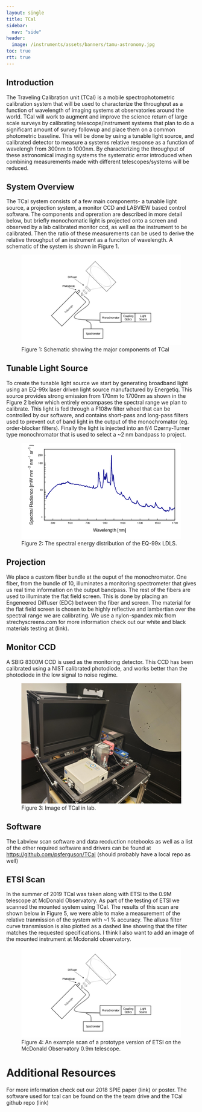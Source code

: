 ```yaml
---
layout: single
title: TCal
sidebar:
  nav: "side"
header:
  image: /instruments/assets/banners/tamu-astronomy.jpg
toc: true
rtt: true
---
```

## Introduction
The Traveling Calibration unit (TCal) is a mobile spectrophotometric calibration system that will be used to characterize the throughput as a function of wavelength of imaging systems at observatories around the world. TCal will work to augment and improve the science return of large scale surveys by calibrating telescope/instrument systems that plan to do a significant amount of survey followup and place them on a common photometric baseline. This will be done by using a tunable light source, and calibrated detector to measure a systems relative response as a function of wavelengh from 300nm to 1000nm. By characterizing the throughput of these astronomical imaging systems the systematic error introduced when combining measurements made with different telescopes/systems will be reduced.

## System Overview
The TCal system consists of a few main components- a tunable light source, a projection system, a monitor CCD and LABVIEW based control software. The components and opreration are described in more detail below, but briefly monochomatic light is projected onto a screen and observed by a lab calibrated monitor ccd, as well as the instrument to be calibrated. Then the ratio of these measurements can be used to derive the relative throughput of an instrument as a funciton of wavelength. A schematic of the system is shown in Figure 1. 

<figure>
  <a href="/instruments/assets/tcal/schematic.png" target="_blank"><img src="/instruments/assets/tcal/schematic.png" alt="schematic"></a>
  <figcaption>Figure 1: Schematic showing the major components of TCal</figcaption>
</figure>

## Tunable Light Source
To create the tunable light source we start by generating broadband light using an EQ-99x laser driven light source manufactured by Energetiq. This source provides strong emission from 170nm to 1700nm as shown in the Figure 2 below which entirely encompases the spectral range we plan to calibrate. This light is fed through a F108w filter wheel that can be controlled by our software, and contains short-pass and long-pass filters used to prevent out of band light in the output of the monochromator (eg. order-blocker filters). Finally the light is injected into an f/4 Czerny-Turner type monochromator that is used to select a ~2 nm bandpass to project. 

<figure>
  <a href="/instruments/assets/tcal/EQ-99X_sprad.png" target="_blank"><img src="/instruments/assets/tcal/EQ-99X_sprad.png" alt="EQ-99x"></a>
  <figcaption>Figure 2: The spectral energy distribution of the EQ-99x LDLS.</figcaption>
</figure>

## Projection
We place a custom fiber bundle at the ouput of the monochromator. One fiber, from the bundle of 10, illuminates a monitoring spectrometer that gives us real time information on the output bandpass. The rest of the fibers are used to illuminate the flat field screen. This is done by placing an Engeneered Diffuser (EDC) between the fiber and screen. The material for the flat field screen is chosen to be highly reflective and lambertian over the spectral range we are calibrating. We use a nylon-spandex mix from strechyscreens.com for more information check out our white and black materials testing at (link).

## Monitor CCD
A SBIG 8300M CCD is used as the monitoring detector. This CCD has been calibrated using a NIST calibrated photodiode, and works better than the photodiode in the low signal to noise regime. 

<figure>
  <a href="/instruments/assets/tcal/tcal_lab.jpg" target="_blank"><img src="/instruments/assets/tcal/tcal_lab.jpg" alt="tcal_lab"></a>
  <figcaption>Figure 3: Image of TCal in lab.</figcaption>
</figure>

## Software
The Labview scan software and data recduction notebooks as well as a list of the other required software and drivers can be found at https://github.com/psferguson/TCal (should probably have a local repo as well)

## ETSI Scan
In the summer of 2019 TCal was taken along with ETSI to the 0.9M telescope at McDonald Observatory. As part of the testing of ETSI we scanned the mounted system using TCal. The results of this scan are shown below in Figure 5, we were able to make a measurement of the relative tranmission of the system with ~1 % accuracy. The alluxa filter curve transmission is also plotted as a dashed line showing that the filter matches the requested specifications. I think I also want to add an image of the mounted instrument at Mcdonald observatory. 

<figure>
  <a href="/instruments/assets/tcal/schematic.png" target="_blank"><img src="/instruments/assets/tcal/schematic.png" alt="schematic"></a>
  <figcaption>Figure 4: An example scan of a prototype version of ETSI on the McDonald Observatory 0.9m telescope.</figcaption>
</figure>

# Additional Resources

For more information check out our 2018 SPIE paper (link) or poster. The software used for tcal can be found on the the team drive and the TCal github repo (link) 
